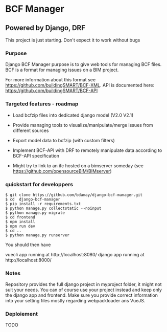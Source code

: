 # BCF Manager
## Powered by Django, DRF 

This project is just starting. Don't expect it to work without bugs

### Purpose

Django BCF Manager purpose is to give web tools for managing BCF files. 
BCF is a format for managing issues on a BIM project. 

For more information about this format see https://github.com/buildingSMART/BCF-XML. 
API is documented here: https://github.com/buildingSMART/BCF-API

### Targeted features  - roadmap 

- Load bcfzip files into dedicated django model (V2.0 V2.1)
- Provide managing tools to visualize/manipulate/merge issues from different sources
- Export model data to bcfzip (with custom filters) 
- Implement BCF-API with DRF to remotely manipulate data according to BCF-API specification

- Might try to link to an ifc hosted on a bimserver someday (see https://github.com/opensourceBIM/BIMserver)

### quickstart for developpers

```
$ git clone https://github.com/bdamay/django-bcf-manager.git
$ cd  django-bcf-manager
$ pip install -r requirements.txt 
$ python manage.py collectstatic --noinput
$ python manage.py migrate  
$ cd frontend 
$ npm install
$ npm run dev 
$ cd .. 
$ python manage.py runserver
```

You should then have 

vuecli app running  at http://localhost:8080/
django app running at http://localhost:8000/ 

### Notes 

Repository provides the full django project in myproject folder, it might not suit your needs. 
You can of course use your project instead and keep only the django app and frontend. 
Make sure you provide correct information into your setting files mostly regarding webpackloader ans VueJS.

### Deploiement 

TODO
